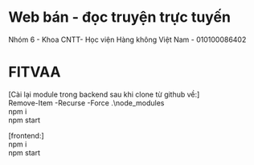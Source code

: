 # Web bán - đọc truyện trực tuyến
Nhóm 6 - Khoa CNTT- Học viện Hàng không Việt Nam - 010100086402
# FITVAA  
[Cài lại module trong backend sau khi clone từ github về:]  
Remove-Item -Recurse -Force .\node_modules  
npm i  
npm start  

[frontend:]  
npm i  
npm start
